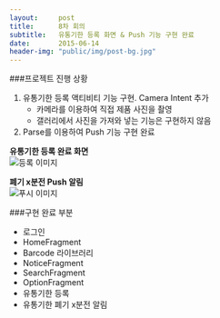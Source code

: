 ```yaml
---
layout:     post
title:      8차 회의
subtitle:   유통기한 등록 화면 & Push 기능 구현 완료
date:       2015-06-14
header-img: "public/img/post-bg.jpg"
---
```


###프로젝트 진행 상황  

1. 유통기한 등록 액티비티 기능 구현. Camera Intent 추가  
    - 카메라를 이용하여 직접 제품 사진을 촬영  
    - 갤러리에서 사진을 가져와 넣는 기능은 구현하지 않음  
2. Parse를 이용하여 Push 기능 구현 완료  

**유통기한 등록 완료 화면**  
![등록 이미지](/Softcone/public/img/0614insert.png)  

**폐기 x분전 Push 알림**  
![푸시 이미지](/Softcone/public/img/0614push.png)  



###구현 완료 부분  
- 로그인  
- HomeFragment  
- Barcode 라이브러리  
- NoticeFragment  
- SearchFragment  
- OptionFragment  
- 유통기한 등록  
- 유통기한 폐기 x분전 알림
